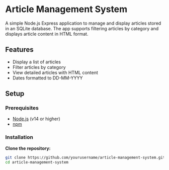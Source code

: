 # Article Management System

A simple Node.js Express application to manage and display articles stored in an SQLite database. The app supports filtering articles by category and displays article content in HTML format.

## Features

- Display a list of articles
- Filter articles by category
- View detailed articles with HTML content
- Dates formatted to DD-MM-YYYY

## Setup

### Prerequisites

- [Node.js](https://nodejs.org/) (v14 or higher)
- [npm](https://www.npmjs.com/)

### Installation

**Clone the repository:**

   ```bash
   git clone https://github.com/yourusername/article-management-system.git
   cd article-management-system

